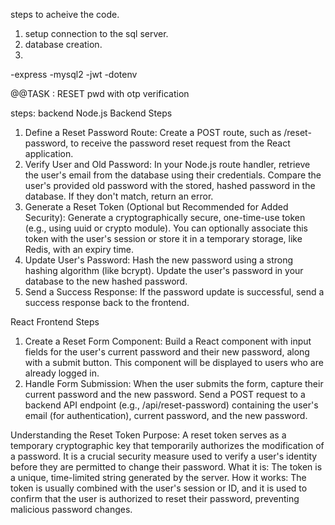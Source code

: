 steps to acheive the code. 

1) setup connection to the sql server.
2) database creation.
3) 

<!-- nedeed packages  -->

-express
-mysql2
-jwt 
-dotenv

@@TASK : RESET pwd with otp verification

steps: backend
Node.js Backend Steps
1. Define a Reset Password Route:
Create a POST route, such as /reset-password, to receive the password reset request from the React application. 
2. Verify User and Old Password:
In your Node.js route handler, retrieve the user's email from the database using their credentials. 
Compare the user's provided old password with the stored, hashed password in the database. If they don't match, return an error. 
3. Generate a Reset Token (Optional but Recommended for Added Security):
Generate a cryptographically secure, one-time-use token (e.g., using uuid or crypto module). 
You can optionally associate this token with the user's session or store it in a temporary storage, like Redis, with an expiry time. 
4. Update User's Password:
Hash the new password using a strong hashing algorithm (like bcrypt). 
Update the user's password in your database to the new hashed password. 
5. Send a Success Response:
If the password update is successful, send a success response back to the frontend. 

React Frontend Steps
1. Create a Reset Form Component:
Build a React component with input fields for the user's current password and their new password, along with a submit button. 
This component will be displayed to users who are already logged in. 
2. Handle Form Submission:
When the user submits the form, capture their current password and the new password. 
Send a POST request to a backend API endpoint (e.g., /api/reset-password) containing the user's email (for authentication), current password, and the new password. 

Understanding the Reset Token 
Purpose: A reset token serves as a temporary cryptographic key that temporarily authorizes the modification of a password. It is a crucial security measure used to verify a user's identity before they are permitted to change their password.
What it is: The token is a unique, time-limited string generated by the server.
How it works: The token is usually combined with the user's session or ID, and it is used to confirm that the user is authorized to reset their password, preventing malicious password changes.